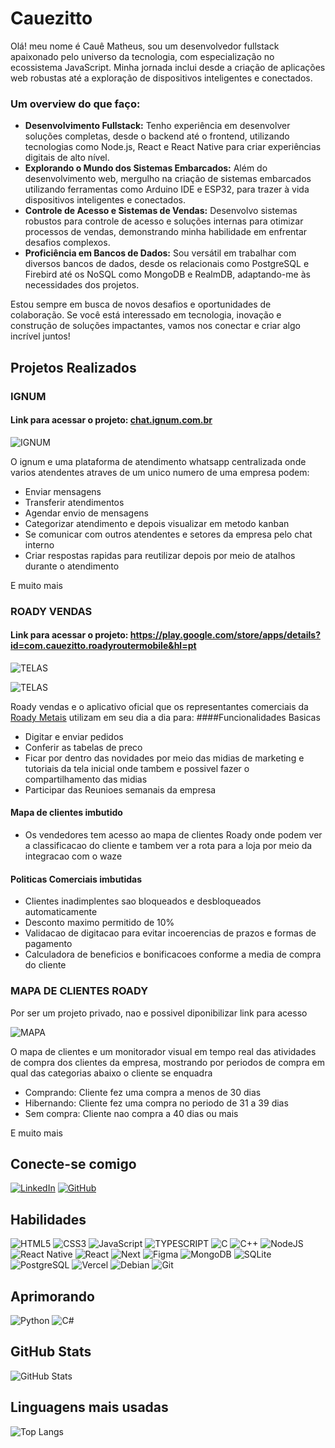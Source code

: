 # Cauezitto

Olá! meu nome é Cauê Matheus, sou um desenvolvedor fullstack apaixonado pelo universo da tecnologia, com especialização no ecossistema JavaScript. Minha jornada inclui desde a criação de aplicações web robustas até a exploração de dispositivos inteligentes e conectados.

### Um overview do que faço:

- **Desenvolvimento Fullstack:** Tenho experiência em desenvolver soluções completas, desde o backend até o frontend, utilizando tecnologias como Node.js, React e React Native para criar experiências digitais de alto nível.
- **Explorando o Mundo dos Sistemas Embarcados:** Além do desenvolvimento web, mergulho na criação de sistemas embarcados utilizando ferramentas como Arduino IDE e ESP32, para trazer à vida dispositivos inteligentes e conectados.
- **Controle de Acesso e Sistemas de Vendas:** Desenvolvo sistemas robustos para controle de acesso e soluções internas para otimizar processos de vendas, demonstrando minha habilidade em enfrentar desafios complexos.
- **Proficiência em Bancos de Dados:** Sou versátil em trabalhar com diversos bancos de dados, desde os relacionais como PostgreSQL e Firebird até os NoSQL como MongoDB e RealmDB, adaptando-me às necessidades dos projetos.

Estou sempre em busca de novos desafios e oportunidades de colaboração. Se você está interessado em tecnologia, inovação e construção de soluções impactantes, vamos nos conectar e criar algo incrível juntos!

## Projetos Realizados
### IGNUM
#### Link para acessar o projeto: <a href="chat.ignum.com.br" target="_blank">chat.ignum.com.br</a>
![IGNUM](https://roady-router.s3.sa-east-1.amazonaws.com/7402cb9f_98f8_4a63_ba6a_228c1f296319_b39d429408.jpeg)

O ignum e uma plataforma de atendimento whatsapp centralizada onde varios atendentes atraves de um unico numero de uma empresa podem:

- Enviar mensagens
- Transferir atendimentos
- Agendar envio de mensagens
- Categorizar atendimento e depois visualizar em metodo kanban
- Se comunicar com outros atendentes e setores da empresa pelo chat interno
- Criar respostas rapidas para reutilizar depois por meio de atalhos durante o atendimento

E muito mais


### ROADY VENDAS
#### Link para acessar o projeto: <a href="https://play.google.com/store/apps/details?id=com.cauezitto.roadyroutermobile&hl=pt" target="_blank"> https://play.google.com/store/apps/details?id=com.cauezitto.roadyroutermobile&hl=pt</a>

![TELAS](https://roady-router.s3.sa-east-1.amazonaws.com/Desktop_1_9eed33c705.png)

![TELAS](https://roady-router.s3.sa-east-1.amazonaws.com/Desktop_2_e5ab169bb9.png)

Roady vendas e o aplicativo oficial que os representantes comerciais da <a href="https://roadymetais.com.br" target="_blank"> Roady Metais</a> utilizam em seu dia a dia para:
####Funcionalidades Basicas
- Digitar e enviar pedidos
- Conferir as tabelas de preco
- Ficar por dentro das novidades por meio das midias de marketing e tutoriais da tela inicial onde tambem e possivel fazer o compartilhamento das midias
- Participar das Reunioes semanais da empresa

#### Mapa de clientes imbutido
- Os vendedores tem acesso ao mapa de clientes Roady onde podem ver a classificacao do cliente e tambem ver a rota para a loja por meio da integracao com o waze

#### Politicas Comerciais imbutidas
- Clientes inadimplentes sao bloqueados e desbloqueados automaticamente
- Desconto maximo permitido de 10%
- Validacao de digitacao para evitar incoerencias de prazos e formas de pagamento
- Calculadora de beneficios e bonificacoes conforme a media de compra do cliente


### MAPA DE CLIENTES ROADY
Por ser um projeto privado, nao e possivel diponibilizar link para acesso


![MAPA](https://roady-router.s3.sa-east-1.amazonaws.com/imagem_2024_07_24_123739585_9c19f7748f.png)

O mapa de clientes e um monitorador visual em tempo real das atividades de compra dos clientes da empresa, mostrando por periodos de compra em qual das categorias abaixo o cliente se enquadra

- Comprando: Cliente fez uma compra a menos de 30 dias
- Hibernando: Cliente fez uma compra no periodo de 31 a 39 dias
- Sem compra: Cliente nao compra a 40 dias ou mais

E muito mais

## Conecte-se comigo

[![LinkedIn](https://img.shields.io/badge/LinkedIn-0077B5?style=for-the-badge&logo=linkedin&logoColor=white)](https://www.linkedin.com/in/cauê-matheus-0080711a4/)
[![GitHub](https://img.shields.io/badge/GitHub-100000?style=for-the-badge&logo=github&logoColor=white)](https://github.com/cauezitto)

## Habilidades

![HTML5](https://img.shields.io/badge/HTML5-E34F26?style=for-the-badge&logo=html5&logoColor=white)
![CSS3](https://img.shields.io/badge/CSS3-1572B6?style=for-the-badge&logo=css3&logoColor=white)
![JavaScript](https://img.shields.io/badge/JavaScript-F7DF1E?style=for-the-badge&logo=javascript&logoColor=black)
![TYPESCRIPT](https://img.shields.io/badge/TYPESCRIPT-1572B6?style=for-the-badge&logo=typescript&logoColor=white)
![C](https://img.shields.io/badge/C-00599C?style=for-the-badge&logo=c&logoColor=white)
![C++](https://img.shields.io/badge/C%2B%2B-00599C?style=for-the-badge&logo=c%2B%2B&logoColor=white)
![NodeJS](https://img.shields.io/badge/node.js-6DA55F?style=for-the-badge&logo=node.js&logoColor=white)
![React Native](https://img.shields.io/badge/React_Native-20232A?style=for-the-badge&logo=react&logoColor=61DAFB)
![React](https://img.shields.io/badge/React-20232A?style=for-the-badge&logo=react&logoColor=61DAFB)
![Next](https://img.shields.io/badge/Next-black?style=for-the-badge&logo=next.js&logoColor=white)
![Figma](https://img.shields.io/badge/Figma-696969?style=for-the-badge&logo=figma&logoColor=figma)
![MongoDB](https://img.shields.io/badge/MongoDB-%234ea94b.svg?style=for-the-badge&logo=mongodb&logoColor=white)
![SQLite](https://img.shields.io/badge/SQLite-000?style=for-the-badge&logo=sqlite&logoColor=07405E)
![PostgreSQL](https://img.shields.io/badge/PostgreSQL-000?style=for-the-badge&logo=postgresql)
![Vercel](https://img.shields.io/badge/vercel-%23000000.svg?style=for-the-badge&logo=vercel&logoColor=white)
![Debian](https://img.shields.io/badge/Debian-D70A53?style=for-the-badge&logo=debian&logoColor=white)
![Git](https://img.shields.io/badge/GIT-E44C30?style=for-the-badge&logo=git&logoColor=white)

## Aprimorando

![Python](https://img.shields.io/badge/python-3670A0?style=for-the-badge&logo=python&logoColor=ffdd54)
![C#](https://img.shields.io/badge/C%23-239120?style=for-the-badge&logo=c-sharp&logoColor=white)


## GitHub Stats

![GitHub Stats](https://github-readme-stats.vercel.app/api?username=cauezitto&theme=transparent&bg_color=000&border_color=30A3DC&show_icons=true&icon_color=30A3DC&title_color=E94D5F&text_color=FFF)

## Linguagens mais usadas

![Top Langs](https://github-readme-stats-git-masterrstaa-rickstaa.vercel.app/api/top-langs/?username=cauezitto&layout=compact&bg_color=000&border_color=30A3DC&title_color=E94D5F&text_color=FFF)
